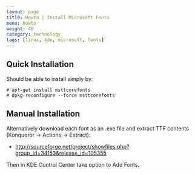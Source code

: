 ```yaml
---
layout: page
title: Howto | Install Microsoft Fonts
menu: howto
weight: 40
category: technology
tags: [linux, kde, microsoft, fonts]
---
```


## Quick Installation

Should be able to install simply by:

    # apt-get install msttcorefonts
    # dpkg-reconfigure --force msttcorefonts

## Manual Installation

Alternatively download each font as an .exe file and extract TTF contents (Konqueror &rarr; Actions &rarr; Extract):

   * http://sourceforge.net/project/showfiles.php?group_id=34153&release_id=105355

Then in KDE Control Center take option to Add Fonts.

